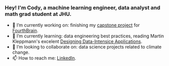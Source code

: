 ### Hey! I'm Cody, a machine learning engineer, data analyst and math grad student at JHU.

- 🔭 I’m currently working on: finishing my [capstone project](https://github.com/LaplaceCherub/glg-project) for [FourthBrain](https://fourthbrain.ai/).
- 🌱 I’m currently learning: data engineering best practices, reading Martin Kleppmann's excelent [Designing Data-Intensice Applications](https://www.oreilly.com/library/view/designing-data-intensive-applications/9781491903063/).
- 👯 I’m looking to collaborate on: data science projects related to climate change.
- 📫 How to reach me: [LinkedIn](https://www.linkedin.com/in/codymccormack/).
